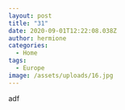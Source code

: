 ```yaml
---
layout: post
title: "31"
date: 2020-09-01T12:22:08.038Z
author: hermione
categories:
  - Home
tags:
  - Europe
image: /assets/uploads/16.jpg
---
```

adf